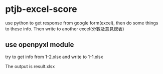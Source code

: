 # ptjb-excel-score
use python to get response from google form(excel), then do some things to these info. Then write to another excel(分數及意見總表)


## use openpyxl module
try to get info from 1-2.xlsx and write to 1-1.xlsx

The output is result.xlsx

